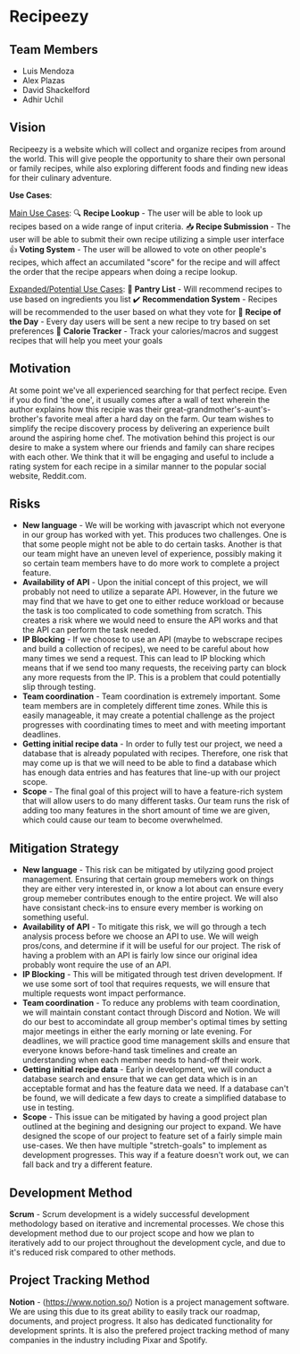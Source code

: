 # Recipeezy

## Team Members

* Luis Mendoza
* Alex Plazas
* David Shackelford
* Adhir Uchil

## Vision

Recipeezy is a website which will collect and organize recipes from around the world. This will give people the opportunity to share their own personal or family recipes, while also exploring different foods and finding new ideas for their culinary adventure. 

**Use Cases**:
  
<ins>Main Use Cases</ins>:
:mag: **Recipe Lookup** - The user will be able to look up recipes based on a wide range of input criteria.
:inbox_tray: **Recipe Submission** - The user will be able to submit their own recipe utilizing a simple user interface 
:+1: **Voting System** - The user will be allowed to vote on other people's recipes, which affect an accumilated "score" for the recipe and will affect the order that the recipe appears when doing a recipe lookup.
  
<ins>Expanded/Potential Use Cases</ins>:
:bread: **Pantry List** - Will recommend recipes to use based on ingredients you list
:heavy_check_mark: **Recommendation System** - Recipes will be recommended to the user based on what they vote for
:calendar: **Recipe of the Day** - Every day users will be sent a new recipe to try based on set preferences
:runner: **Calorie Tracker** - Track your calories/macros and suggest recipes that will help you meet your goals

## Motivation
At some point we've all experienced searching for that perfect recipe. Even if you do find 'the one', it usually comes after a wall of text wherein the author explains how this recipie was their great-grandmother's-aunt's-brother's favorite meal after a hard day on the farm. Our team wishes to simplify the recipe discovery process by delivering an experience built around the aspiring home chef. The motivation behind this project is our desire to make a system where our friends and family can share recipes with each other. We think that it will be engaging and useful to include a rating system for each recipe in a similar manner to the popular social website, Reddit.com. 

## Risks

* **New language** - We will be working with javascript which not everyone in our group has worked with yet. This produces two challenges. One is that some people might not be able to do certain tasks. Another is that our team might have an uneven level of experience, possibly making it so certain team members have to do more work to complete a project feature.
* **Availability of API** - Upon the initial concept of this project, we will probably not need to utilize a separate API. However, in the future we may find that we have to get one to either reduce workload or because the task is too complicated to code something from scratch. This creates a risk where we would need to ensure the API works and that the API can perform the task needed.
* **IP Blocking** - If we choose to use an API (maybe to webscrape recipes and build a collection of recipes), we need to be careful about how many times we send a request. This can lead to IP blocking which means that if we send too many requests, the receiving party can block any more requests from the IP. This is a problem that could potentially slip through testing.
* **Team coordination** - Team coordination is extremely important. Some team members are in completely different time zones. While this is easily manageable, it may create a potential challenge as the project progresses with coordinating times to meet and with meeting important deadlines.
* **Getting initial recipe data** - In order to fully test our project, we need a database that is already populated with recipes. Therefore, one risk that may come up is that we will need to be able to find a database which has enough data entries and has features that line-up with our project scope.
* **Scope** - The final goal of this project will to have a feature-rich system that will allow users to do many different tasks. Our team runs the risk of adding too many features in the short amount of time we are given, which could cause our team to become overwhelmed.

## Mitigation Strategy

* **New language** - This risk can be mitigated by utilyzing good project management. Ensuring that certain group memebers work on things they are either very interested in, or know a lot about can ensure every group memeber contributes enough to the entire project. We will also have consistant check-ins to ensure every member is working on something useful.
* **Availability of API** - To mitigate this risk, we will go through a tech analysis process before we choose an API to use. We will weigh pros/cons, and determine if it will be useful for our project. The risk of having a problem with an API is fairly low since our original idea probably wont require the use of an API.
* **IP Blocking** - This will be mitigated through test driven development. If we use some sort of tool that requires requests, we will ensure that multiple requests wont impact performance.
* **Team coordination** - To reduce any problems with team coordination, we will maintain constant contact through Discord and Notion. We will do our best to accomindate all group member's optimal times by setting major meetings in either the early morning or late evening. For deadlines, we will practice good time management skills and ensure that everyone knows before-hand task timelines and create an understanding when each member needs to hand-off their work.
* **Getting initial recipe data** - Early in development, we will conduct a database search and ensure that we can get data which is in an acceptable format and has the feature data we need. If a database can't be found, we will dedicate a few days to create a simplified database to use in testing.
* **Scope** - This issue can be mitigated by having a good project plan outlined at the begining and designing our project to expand. We have designed the scope of our project to feature set of a fairly simple main use-cases. We then have multiple "stretch-goals" to implement as development progresses. This way if a feature doesn't work out, we can fall back and try a different feature. 

## Development Method

**Scrum** - Scrum development is a widely successful development methodology based on iterative and incremental processes. We chose this development method due to our project scope and how we plan to iteratively add to our project throughout the development cycle, and due to it's reduced risk compared to other methods.

## Project Tracking Method

**Notion** - (https://www.notion.so/) Notion is a project management software. We are using this due to its great ability to easily track our roadmap, documents, and project progress. It also has dedicated functionality for development sprints. It is also the prefered project tracking method of many companies in the industry including Pixar and Spotify.
